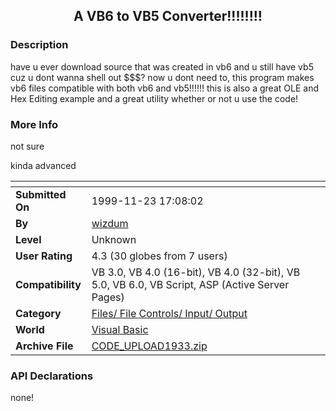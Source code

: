 ﻿<div align="center">

## A VB6 to VB5 Converter\!\!\!\!\!\!\!\!


</div>

### Description

have u ever download source that was created in vb6 and u still have vb5 cuz u dont wanna shell out $$$? now u dont need to, this program makes vb6 files compatible with both vb6 and vb5!!!!!! this is also a great OLE and Hex Editing example and a great utility whether or not u use the code!
 
### More Info
 
not sure

kinda advanced


<span>             |<span>
---                |---
**Submitted On**   |1999-11-23 17:08:02
**By**             |[wizdum](https://github.com/Planet-Source-Code/PSCIndex/blob/master/ByAuthor/wizdum.md)
**Level**          |Unknown
**User Rating**    |4.3 (30 globes from 7 users)
**Compatibility**  |VB 3\.0, VB 4\.0 \(16\-bit\), VB 4\.0 \(32\-bit\), VB 5\.0, VB 6\.0, VB Script, ASP \(Active Server Pages\) 
**Category**       |[Files/ File Controls/ Input/ Output](https://github.com/Planet-Source-Code/PSCIndex/blob/master/ByCategory/files-file-controls-input-output__1-3.md)
**World**          |[Visual Basic](https://github.com/Planet-Source-Code/PSCIndex/blob/master/ByWorld/visual-basic.md)
**Archive File**   |[CODE\_UPLOAD1933\.zip](https://github.com/Planet-Source-Code/wizdum-a-vb6-to-vb5-converter__1-4572/archive/master.zip)

### API Declarations

none!





